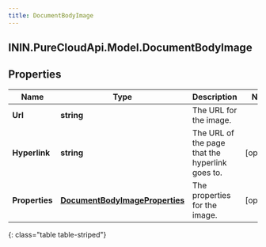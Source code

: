 ```yaml
---
title: DocumentBodyImage
---
```

## ININ.PureCloudApi.Model.DocumentBodyImage

## Properties

|Name | Type | Description | Notes|
|------------ | ------------- | ------------- | -------------|
| **Url** | **string** | The URL for the image. | |
| **Hyperlink** | **string** | The URL of the page that the hyperlink goes to. | [optional] |
| **Properties** | [**DocumentBodyImageProperties**](DocumentBodyImageProperties.html) | The properties for the image. | [optional] |
{: class="table table-striped"}


